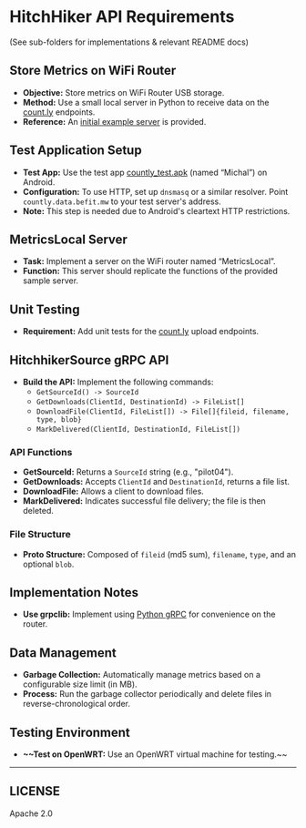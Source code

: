 # HitchHiker API Requirements

(See sub-folders for implementations & relevant README docs)

## Store Metrics on WiFi Router

- **Objective:** Store metrics on WiFi Router USB storage.
- **Method:** Use a small local server in Python to receive data on the [count.ly](http://count.ly/) endpoints.
- **Reference:** An [initial example server](https://github.com/kevgibbs/imagine-worldwide/blob/main/analytics_cache.py) is provided.

## Test Application Setup

- **Test App:** Use the test app [countly_test.apk](https://github.com/kevgibbs/imagine-worldwide/raw/main/countly_test.apk) (named “Michal”) on Android.
- **Configuration:** To use HTTP, set up `dnsmasq` or a similar resolver. Point `countly.data.befit.mw` to your test server's address.
- **Note:** This step is needed due to Android's cleartext HTTP restrictions.

## MetricsLocal Server

- **Task:** Implement a server on the WiFi router named “MetricsLocal”.
- **Function:** This server should replicate the functions of the provided sample server.

## Unit Testing

- **Requirement:** Add unit tests for the [count.ly](http://count.ly/) upload endpoints.

## HitchhikerSource gRPC API

- **Build the API:** Implement the following commands:
  - `GetSourceId() -> SourceId`
  - `GetDownloads(ClientId, DestinationId) -> FileList[]`
  - `DownloadFile(ClientId, FileList[]) -> File[]{fileid, filename, type, blob}`
  - `MarkDelivered(ClientId, DestinationId, FileList[])`

### API Functions

- **GetSourceId:** Returns a `SourceId` string (e.g., "pilot04").
- **GetDownloads:** Accepts `ClientId` and `DestinationId`, returns a file list.
- **DownloadFile:** Allows a client to download files.
- **MarkDelivered:** Indicates successful file delivery; the file is then deleted.

### File Structure

- **Proto Structure:** Composed of `fileid` (md5 sum), `filename`, `type`, and an optional `blob`.

## Implementation Notes

- **Use grpclib:** Implement using [Python gRPC](https://github.com/vmagamedov/grpclib) for convenience on the router.

## Data Management

- **Garbage Collection:** Automatically manage metrics based on a configurable size limit (in MB).
- **Process:** Run the garbage collector periodically and delete files in reverse-chronological order.

## Testing Environment

- **~~Test on OpenWRT:** Use an OpenWRT virtual machine for testing.~~

---

## LICENSE

Apache 2.0

